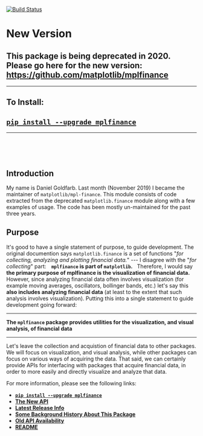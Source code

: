 [![Build Status](https://travis-ci.org/matplotlib/mpl-finance.svg?branch=master)](https://travis-ci.org/matplotlib/mpl-finance)

# New Version
## This package is being deprecated in 2020.  Please go here for the new version: https://github.com/matplotlib/mplfinance

---

## To Install:
## [`pip install --upgrade mplfinance`](https://pypi.org/project/mplfinance/)

---

<br><br><br>

## Introduction
My name is Daniel Goldfarb.  Last month (November 2019) I became the maintainer of `matplotlib/mpl-finance`.  This module consists of code extracted from the deprecated `matplotlib.finance` module along with a few examples of usage.  The code has been mostly un-maintained for the past three years.

## Purpose
It's good to have a single statement of purpose, to guide development.  The original documention says `matplotlib.finance` is a set of functions "*for collecting, analyzing and plotting financial data.*"  --- I disagree with the "*for collecting*" part: **&nbsp;&nbsp; `mplfinance` is part of `matplotlib`.**  &nbsp;&nbsp;Therefore, I would say **the primary purpose of mplfinance is the visualization of financial data.**  However, since analyzing financial data often involves visualization (for example moving averages, oscillators, bollinger bands, etc.) let's say this **also includes analyzing financial data** (at least to the extent that such analysis involves visualization).  Putting this into a single statement to guide development going forward:

---
**The `mplfinance` package provides utilities for the visualization, and visual analysis, of financial data**

---

Let's leave the collection and acquistion of financial data to other packages.  We will focus on visualization, and visual analysis, while other packages can focus on various ways of acquiring the data.  That said, we can certainly provide APIs for interfacing with packages that acquire financial data, in order to more easily and directly visualize and analyze that data.

For more information, please see the following links:

- **[`pip install --upgrade mplfinance`](https://pypi.org/project/mplfinance/)**
- **[The New API](https://github.com/matplotlib/mplfinance#newapi)**
- **[Latest Release Info](https://github.com/matplotlib/mplfinance#release)**
- **[Some Background History About This Package](https://github.com/matplotlib/mplfinance#history)**
- **[Old API Availability](https://github.com/matplotlib/mplfinance#oldapi)**
- **[README](https://github.com/matplotlib/mplfinance/blob/master/README.md)**

